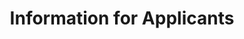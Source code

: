 ---
layout: applicant
title: Information for Applicants
description: <b>ICESat-2 Hackweek 2022 will take place in March 2022 (virtual or in-person TBD).
    <a href="applicant-info.html">Applications</a> have not yet opened, but should be anticipated in November 2021.
    During the hackweek, we will explore ICESat-2 data and collaborative software infrastructure through tutorials and hands-on “hacking" projects.
    To best benefit from the program, participants are expected to have some experience with git/GitHub and Python/scientific programming or be prepared to participate in optional workshops in advance of the event to cultivate the technical skills to enhance participation during the event.
permalink: applicant-info.html
image: hackweek_picture.png
---